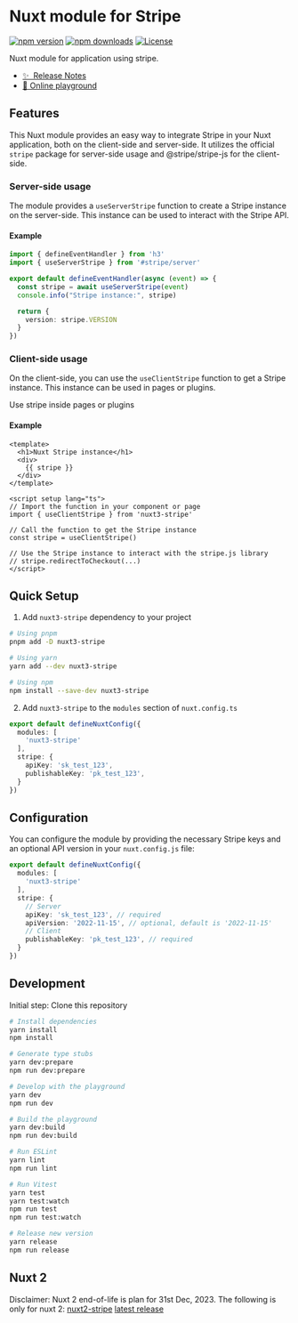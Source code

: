 # Nuxt module for Stripe

[![npm version][npm-version-src]][npm-version-href]
[![npm downloads][npm-downloads-src]][npm-downloads-href]
[![License][license-src]][license-href]

Nuxt module for application using stripe.

- [✨ &nbsp;Release Notes](/CHANGELOG.md)
- [🏀 Online playground](https://stackblitz.com/github/fuentesloic/nuxt3-stripe?file=playground%2Fapp.vue)

## Features

This Nuxt module provides an easy way to integrate Stripe in your Nuxt application, both on the client-side and server-side. It utilizes the official `stripe` package for server-side usage and @stripe/stripe-js for the client-side.

### Server-side usage

The module provides a `useServerStripe` function to create a Stripe instance on the server-side.
This instance can be used to interact with the Stripe API.

#### Example
```ts
import { defineEventHandler } from 'h3'
import { useServerStripe } from '#stripe/server'

export default defineEventHandler(async (event) => {
  const stripe = await useServerStripe(event)
  console.info("Stripe instance:", stripe)

  return {
    version: stripe.VERSION
  }
})
```

### Client-side usage

On the client-side, you can use the `useClientStripe` function to get a Stripe instance.
This instance can be used in pages or plugins.

Use stripe inside pages or plugins

#### Example
```vue
<template>
  <h1>Nuxt Stripe instance</h1>
  <div>
    {{ stripe }}
  </div>
</template>

<script setup lang="ts">
// Import the function in your component or page
import { useClientStripe } from 'nuxt3-stripe'

// Call the function to get the Stripe instance
const stripe = useClientStripe()

// Use the Stripe instance to interact with the stripe.js library
// stripe.redirectToCheckout(...)
</script>
```

## Quick Setup

1. Add `nuxt3-stripe` dependency to your project

```bash
# Using pnpm
pnpm add -D nuxt3-stripe

# Using yarn
yarn add --dev nuxt3-stripe

# Using npm
npm install --save-dev nuxt3-stripe
```

2. Add `nuxt3-stripe` to the `modules` section of `nuxt.config.ts`

```ts
export default defineNuxtConfig({
  modules: [
    'nuxt3-stripe'
  ],
  stripe: {
    apiKey: 'sk_test_123',
    publishableKey: 'pk_test_123',
  }
})
```

## Configuration

You can configure the module by providing the necessary Stripe keys and an optional API version in your `nuxt.config.js` file:

```ts
export default defineNuxtConfig({
  modules: [
    'nuxt3-stripe'
  ],
  stripe: {
    // Server
    apiKey: 'sk_test_123', // required
    apiVersion: '2022-11-15', // optional, default is '2022-11-15'
    // Client
    publishableKey: 'pk_test_123', // required
  }
})
```

## Development

Initial step: Clone this repository

```bash
# Install dependencies
yarn install 
npm install

# Generate type stubs
yarn dev:prepare
npm run dev:prepare

# Develop with the playground
yarn dev
npm run dev

# Build the playground
yarn dev:build
npm run dev:build

# Run ESLint
yarn lint
npm run lint

# Run Vitest
yarn test
yarn test:watch
npm run test
npm run test:watch

# Release new version
yarn release
npm run release
```

## Nuxt 2

Disclaimer: Nuxt 2 end-of-life is plan for 31st Dec, 2023.
The following is only for nuxt 2:
[nuxt2-stripe](https://github.com/WilliamDASILVA/nuxt-stripe-module)
[latest release](https://github.com/WilliamDASILVA/nuxt-stripe-module/releases/tag/3.0.0)

<!-- Badges -->
[npm-version-src]: https://img.shields.io/npm/v/nuxt3-stripe/latest.svg?style=flat&colorA=18181B&colorB=28CF8D
[npm-version-href]: https://npmjs.com/package/nuxt3-stripe

[npm-downloads-src]: https://img.shields.io/npm/dm/nuxt3-stripe.svg?style=flat&colorA=18181B&colorB=28CF8D
[npm-downloads-href]: https://npmjs.com/package/nuxt3-stripe

[license-src]: https://img.shields.io/npm/l/nuxt3-stripe.svg?style=flat&colorA=18181B&colorB=28CF8D
[license-href]: https://npmjs.com/package/nuxt3-stripe

[nuxt-src]: https://img.shields.io/badge/Nuxt-18181B?logo=nuxt.js
[nuxt-href]: https://nuxt.com
